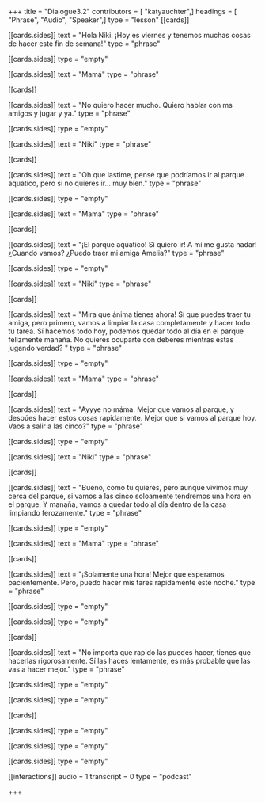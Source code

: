 +++
title = "Dialogue3.2"
contributors = [ "katyauchter",]
headings = [ "Phrase", "Audio", "Speaker",]
type = "lesson"
[[cards]]

[[cards.sides]]
text = "Hola Niki. ¡Hoy es viernes y tenemos muchas cosas de hacer este fin de semana!"
type = "phrase"

[[cards.sides]]
type = "empty"

[[cards.sides]]
text = "Mamá"
type = "phrase"

[[cards]]

[[cards.sides]]
text = "No quiero hacer mucho.  Quiero hablar con ms amigos y jugar y ya."
type = "phrase"

[[cards.sides]]
type = "empty"

[[cards.sides]]
text = "Niki"
type = "phrase"

[[cards]]

[[cards.sides]]
text = "Oh que lastime, pensé que podríamos ir al parque aquatico, pero si no quieres ir... muy bien."
type = "phrase"

[[cards.sides]]
type = "empty"

[[cards.sides]]
text = "Mamá"
type = "phrase"

[[cards]]

[[cards.sides]]
text = "¡El parque aquatico! Sí quiero ir! A mí me gusta nadar!  ¿Cuando vamos?  ¿Puedo traer mi amiga Amelia?"
type = "phrase"

[[cards.sides]]
type = "empty"

[[cards.sides]]
text = "Niki"
type = "phrase"

[[cards]]

[[cards.sides]]
text = "Mira que ánima tienes ahora!  Sí que puedes traer tu amiga, pero primero, vamos a limpiar la casa completamente y hacer todo tu tarea.  Sí hacemos todo hoy, podemos quedar todo al día en el parque felizmente manaña.  No quieres ocuparte con deberes mientras estas jugando verdad? "
type = "phrase"

[[cards.sides]]
type = "empty"

[[cards.sides]]
text = "Mamá"
type = "phrase"

[[cards]]

[[cards.sides]]
text = "Ayyye no máma.  Mejor que vamos al parque, y despúes hacer estos cosas rapidamente.  Mejor que si vamos al parque hoy.  Vaos a salir a las cinco?"
type = "phrase"

[[cards.sides]]
type = "empty"

[[cards.sides]]
text = "Niki"
type = "phrase"

[[cards]]

[[cards.sides]]
text = "Bueno, como tu quieres, pero aunque vivimos muy cerca del parque, si vamos a las cinco soloamente tendremos una hora en el parque.  Y manaña, vamos a quedar todo al día dentro de la casa limpiando ferozamente."
type = "phrase"

[[cards.sides]]
type = "empty"

[[cards.sides]]
text = "Mamá"
type = "phrase"

[[cards]]

[[cards.sides]]
text = "¡Solamente una hora!  Mejor que esperamos pacientemente.  Pero, puedo hacer mis tares rapidamente este noche."
type = "phrase"

[[cards.sides]]
type = "empty"

[[cards.sides]]
type = "empty"

[[cards]]

[[cards.sides]]
text = "No importa que rapido las puedes hacer, tienes que hacerlas rigorosamente.  Sí las haces lentamente, es más probable que las vas a hacer mejor."
type = "phrase"

[[cards.sides]]
type = "empty"

[[cards.sides]]
type = "empty"

[[cards]]

[[cards.sides]]
type = "empty"

[[cards.sides]]
type = "empty"

[[cards.sides]]
type = "empty"

[[interactions]]
audio = 1
transcript = 0
type = "podcast"

+++
